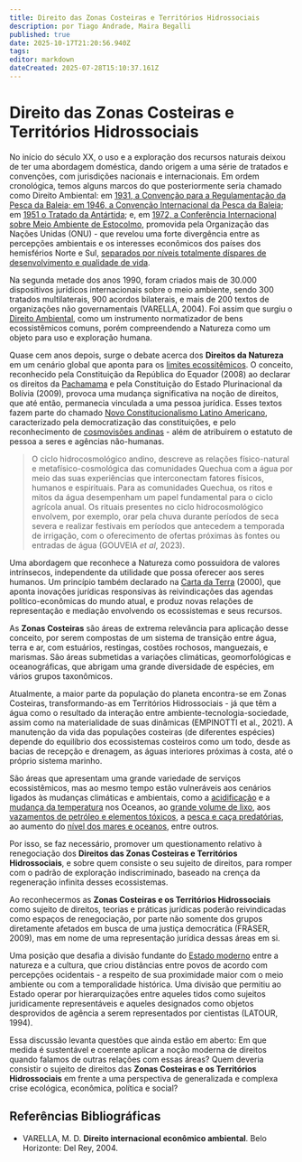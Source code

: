 ```yaml
---
title: Direito das Zonas Costeiras e Territórios Hidrossociais
description: por Tiago Andrade, Maira Begalli
published: true
date: 2025-10-17T21:20:56.940Z
tags: 
editor: markdown
dateCreated: 2025-07-28T15:10:37.161Z
---
```


# Direito das Zonas Costeiras e Territórios Hidrossociais

No início do século XX, o uso e a exploração dos recursos naturais deixou de ter uma abordagem doméstica, dando origem a uma série de tratados e convenções, com jurisdições nacionais e internacionais. Em ordem cronológica, temos alguns marcos do que posteriormente seria chamado como Direito Ambiental: em [1931, a Convenção para a Regulamentação da Pesca da Baleia; em 1946, a Convenção Internacional da Pesca da Baleia](https://ojs.upf.br/index.php/rhdt/article/view/13440); em [1951 o Tratado da Antártida](https://www.ats.aq/e/antarctictreaty.html); e, em [1972, a Conferência Internacional sobre Meio Ambiente de Estocolmo](https://www.un.org/en/conferences/environment/stockholm1972), promovida pela Organização das Nações Unidas (ONU) - que revelou uma forte divergência entre as percepções ambientais e os interesses econômicos dos países dos hemisférios Norte e Sul, [separados por níveis totalmente díspares de desenvolvimento e qualidade de vida](https://www.unep.org/pt-br/noticias-e-reportagens/reportagem/o-que-voce-precisa-saber-sobre-estocolmo50). 

Na segunda metade dos anos 1990, foram criados mais de 30.000 dispositivos jurídicos internacionais sobre o meio ambiente, sendo 300 tratados multilaterais, 900 acordos bilaterais, e mais de 200 textos de organizações não governamentais (VARELLA, 2004). Foi assim que surgiu o [Direito Ambiental](https://www.youtube.com/watch?v=sOthPDyUy-w), como um instrumento normatizador de bens ecossistêmicos comuns, porém compreendendo a Natureza como um objeto para uso e exploração humana.

Quase cem anos depois, surge o debate acerca dos **Direitos da Natureza** em um cenário global que aponta para os [limites ecossitêmicos](https://www.stockholmresilience.org/research/planetary-boundaries.html). O conceito, reconhecido pela Constituição da República do Equador (2008) ao  declarar os direitos da [Pachamama](https://www.jusbrasil.com.br/artigos/a-natureza-como-sujeito-de-direitos/1663473408) e pela Constituição do Estado Plurinacional da Bolívia (2009), provoca uma mudança significativa na noção de direitos, que até então, permanecia vinculada a uma pessoa jurídica. Esses textos fazem parte do chamado [Novo Constitucionalismo Latino Americano](https://doi.org/10.12957/dep.2017.23083), caracterizado pela democratização das constituições, e pelo reconhecimento de [cosmovisões andinas](https://www.scielo.br/j/bioet/a/3NRjkqKfwDpN66LwzntJBZd/?format=pdf&lang=pt) - além de atribuirem o estatuto de pessoa a seres e agências não-humanas.

> O ciclo hidrocosmológico andino, descreve as relações físico-natural e metafísico-cosmológica das comunidades Quechua com a água por meio das suas experiências que interconectam fatores físicos, humanos e espirituais. Para as comunidades Quechua, os ritos e mitos da água desempenham um papel fundamental para o ciclo agrícola anual. Os rituais presentes no ciclo hidrocosmológico envolvem, por exemplo, orar pela chuva durante períodos de seca severa e realizar festivais em períodos que antecedem a temporada de irrigação, com o oferecimento de ofertas próximas às fontes ou entradas de água (GOUVEIA *et al*, 2023).

Uma abordagem que reconhece a Natureza como possuidora de valores intrínsecos, independente da utilidade que possa oferecer aos seres humanos. Um princípio também declarado na [Carta da Terra](https://antigo.mma.gov.br/educacao-ambiental/pol%C3%ADtica-nacional-de-educa%C3%A7%C3%A3o-ambiental/documentos-referenciais/item/8071-carta-da-terra.html) (2000), que aponta inovações jurídicas responsivas às reivindicações das agendas político-econômicas do mundo atual, e produz novas relações de representação e mediação envolvendo os ecossistemas e seus recursos. 

As **Zonas Costeiras** são áreas de extrema relevância para aplicação desse conceito, por serem compostas de um sistema de transição entre água, terra e ar, com estuários, restingas, costões rochosos, manguezais, e marismas. São áreas submetidas a variações climáticas, geomorfológicas e oceanográficas, que abrigam uma grande diversidade de espécies, em vários grupos taxonômicos.

Atualmente, a maior parte da população do planeta encontra-se em Zonas Costeiras, transformando-as em Territórios Hidrossociais - já que têm a água como o resultado da interação entre ambiente-tecnologia-sociedade, assim como na materialidade de suas dinâmicas (EMPINOTTI et al., 2021). A manutenção da vida das populações costeiras (de diferentes espécies) depende do equilíbrio dos ecossistemas costeiros como um todo, desde as bacias de recepção e drenagem, as águas interiores próximas à costa, até o próprio sistema marinho. 

São áreas que apresentam uma grande variedade de serviços ecossistêmicos, mas ao mesmo tempo estão vulneráveis aos cenários ligados às mudanças climáticas e ambientais, como a [acidificação](https://www.noaa.gov/education/resource-collections/ocean-coasts/ocean-acidification) e a [mudança da temperatura](https://www.gov.br/mcti/pt-br/acompanhe-o-mcti/noticias/2024/06/consequencia-do-aquecimento-global-oceano-esta-2018febril2019) nos Oceanos, ao [grande volume de lixo](https://www.nature.com/articles/s43247-025-02445-4?fromPaywallRec=false), aos [vazamentos de petróleo e elementos tóxicos](https://www.noaa.gov/education/resource-collections/ocean-coasts/oil-spills), a [pesca e caça predatórias](https://www.msc.org/pt/o-nosso-trabalho/oceanos-em-risco/sobrepesca-pesca-ilegal-e-pesca-destrutiva), ao aumento do [nível dos mares e oceanos](https://sealevel.nasa.gov/), entre outros. 

Por isso, se faz necessário, promover um questionamento relativo à renegociação dos **Direitos das Zonas Costeiras e Territórios Hidrossociais**, e sobre quem consiste o seu sujeito de direitos, para romper com o padrão de exploração indiscriminado, baseado na crença da regeneração infinita desses ecossistemas.

Ao reconhecermos as **Zonas Costeiras e os Territórios Hidrossociais** como sujeito de direitos, teorias e práticas jurídicas poderão reivindicadas como espaços de renegociação, por parte não somente dos grupos diretamente afetados em busca de uma justiça democrática (FRASER, 2009), mas em nome de uma representação jurídica dessas áreas em si.  

Uma posição que desafia a divisão fundante do [Estado moderno](https://www.ige.unicamp.br/lehg/o-nascimento-do-estado-moderno/) entre a natureza e a cultura, que criou distâncias entre povos de acordo com percepções ocidentais  - a respeito de sua proximidade maior com o meio ambiente ou com a temporalidade histórica. Uma divisão que permitiu ao Estado operar por hierarquizações entre aqueles tidos como sujeitos juridicamente representáveis e aqueles designados como objetos desprovidos de agência a serem representados por cientistas (LATOUR, 1994).

Essa discussão levanta questões que ainda estão em aberto: Em que medida é sustentável e coerente aplicar a noção moderna de direitos quando falamos de outras relações com essas áreas? Quem deveria consistir o sujeito de direitos das **Zonas Costeiras e os Territórios Hidrossociais** em frente a uma perspectiva de generalizada e complexa crise ecológica, econômica, política e social?


## Referências Bibliográficas

- VARELLA, M. D. **Direito internacional econômico ambiental**. Belo Horizonte: Del Rey, 2004.
